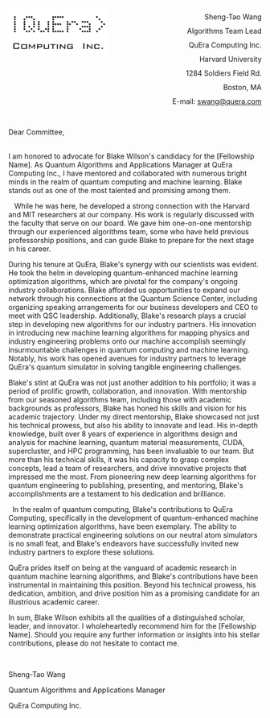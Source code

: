 <link href="pandoc.css" rel="stylesheet"></link>
<div style="display: flex;"> 

  <div style="text-align: left; height: auto; flex: 50%;">
  <div style="text-align: left; width: 200px; height: auto;">

  ![](imgs/quera.png)

  </div>
  </div>
  <div style="text-align: right; line-height:1em; flex: 50%;">

  <br>
  <br>
  Sheng-Tao Wang

  Algorithms Team Lead

  QuEra Computing Inc.

  Harvard University 

  1284 Soldiers Field Rd.

  Boston, MA 

  E-mail: swang@quera.com 

  </div>
</div>

<br>

Dear <receiver> Committee,  

<br>
I am honored to advocate for Blake Wilson's candidacy for the [Fellowship Name]. As Quantum Algorithms and Applications Manager at QuEra Computing Inc., I have mentored and collaborated with numerous bright minds in the realm of quantum computing and machine learning. Blake stands out as one of the most talented and promising among them.

&nbsp;&nbsp; While he was here, he developed a strong connection with the Harvard and MIT researchers at our company. His work is regularly discussed with the faculty that serve on our board. We gave him one-on-one mentorship through our experienced algorithms team, some who have held previous professorship positions, and can guide Blake to prepare for the next stage in his career.  

During his tenure at QuEra, Blake's synergy with our scientists was evident. He took the helm in developing quantum-enhanced machine learning optimization algorithms, which are pivotal for the company's ongoing industry collaborations. Blake afforded us opportunities to expand our network through his connections at the Quantum Science Center, including organizing speaking arrangements for our business developers and CEO to meet with QSC leadership. Additionally, Blake's research plays a crucial step in developing new algorithms for our industry partners. His innovation in introducing new machine learning algorithms for mapping physics and industry engineering problems onto our machine accomplish seemingly insurmountable challenges in quantum computing and machine learning. Notably, his work has opened avenues for industry partners to leverage QuEra's quantum simulator in solving tangible engineering challenges.

Blake's stint at QuEra was not just another addition to his portfolio; it was a period of prolific growth, collaboration, and innovation. With mentorship from our seasoned algorithms team, including those with academic backgrounds as professors, Blake has honed his skills and vision for his academic trajectory. Under my direct mentorship, Blake showcased not just his technical prowess, but also his ability to innovate and lead. His in-depth knowledge, built over 8 years of experience in algorithms design and analysis for machine learning, quantum material measurements, CUDA, supercluster, and HPC programming, has been invaluable to our team. But more than his technical skills, it was his capacity to grasp complex concepts, lead a team of researchers, and drive innovative projects that impressed me the most. From pioneering new deep learning algorithms for quantum engineering to publishing, presenting, and mentoring, Blake's accomplishments are a testament to his dedication and brilliance.

&nbsp;&nbsp;In the realm of quantum computing, Blake's contributions to QuEra Computing, specifically in the development of quantum-enhanced machine learning optimization algorithms, have been exemplary. The ability to demonstrate practical engineering solutions on our neutral atom simulators is no small feat, and Blake's endeavors have successfully invited new industry partners to explore these solutions.

QuEra prides itself on being at the vanguard of academic research in quantum machine learning algorithms, and Blake's contributions have been instrumental in maintaining this position.  Beyond his technical prowess, his dedication, ambition, and drive position him as a promising candidate for an illustrious academic career.

In sum, Blake Wilson exhibits all the qualities of a distinguished scholar, leader, and innovator. I wholeheartedly recommend him for the [Fellowship Name]. Should you require any further information or insights into his stellar contributions, please do not hesitate to contact me.


</br>

Sheng-Tao Wang

Quantum Algorithms and Applications Manager

QuEra Computing Inc.

